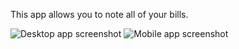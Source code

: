 This app allows you to note all of your bills.

![Desktop app screenshot](https://i.imgur.com/HkB2Sag.png)
![Mobile app screenshot](https://i.imgur.com/K21bUjp.png)